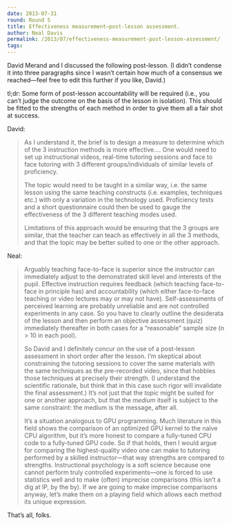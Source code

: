 ```yaml
---
date: 2013-07-31
round: Round 5
title: Effectiveness measurement—post-lesson assessment.
author: Neal Davis
permalink: /2013/07/effectiveness-measurement-post-lesson-assessment/
tags:
---
```

David Merand and I discussed the following post-lesson. (I didn&#8217;t condense it into three paragraphs since I wasn&#8217;t certain how much of a consensus we reached—feel free to edit this further if you like, David.)

tl;dr: Some form of post-lesson accountability will be required (i.e., you can&#8217;t judge the outcome on the basis of the lesson in isolation). This should be fitted to the strengths of each method in order to give them all a fair shot at success.

David:

> As I understand it, the brief is to design a measure to determine which of the 3 instruction methods is more effective&#8230;. One would need to set up instructional videos, real-time tutoring sessions and face to face tutoring with 3 different groups/individuals of similar levels of proficiency.
> 
> The topic would need to be taught in a similar way, i.e. the same lesson using the same teaching constructs (i.e. examples, techniques etc.) with only a variation in the technology used. Proficiency tests and a short questionnaire could then be used to gauge the effectiveness of the 3 different teaching modes used.
> 
> Limitations of this approach would be ensuring that the 3 groups are similar, that the teacher can teach as effectively in all the 3 methods, and that the topic may be better suited to one or the other approach.

Neal:

> Arguably teaching face-to-face is superior since the instructor can immediately adjust to the demonstrated skill level and interests of the pupil. Effective instruction requires feedback (which teaching face-to-face in principle has) and accountability (which either face-to-face teaching or video lectures may or may not have). Self-assessments of perceived learning are probably unreliable and are not controlled experiments in any case. So you have to clearly outline the desiderata of the lesson and then perform an objective assessment (quiz) immediately thereafter in both cases for a &#8220;reasonable&#8221; sample size (n > 10 in each pool).
> 
> So David and I definitely concur on the use of a post-lesson assessment in short order after the lesson. I&#8217;m skeptical about constraining the tutoring sessions to cover the same materials with the same techniques as the pre-recorded video, since that hobbles those techniques at precisely their strength. (I understand the scientific rationale, but think that in this case such rigor will invalidate the final assessment.) It&#8217;s not just that the *topic* might be suited for one or another approach, but that the *medium* itself is subject to the same constraint: the medium is the message, after all.
> 
> It&#8217;s a situation analogous to GPU programming. Much literature in this field shows the comparison of an optimized GPU kernel to the naïve CPU algorithm, but it&#8217;s more honest to compare a fully-tuned CPU code to a fully-tuned GPU code. So if that holds, then I would argue for comparing the highest-quality video one can make to tutoring performed by a skilled instructor—that way strengths are compared to strengths. Instructional psychology is a soft science because one cannot perform truly controlled experiments—one is forced to use statistics well and to make (often) imprecise comparisons (this isn&#8217;t a dig at IP, by the by). If we are going to make imprecise comparisons anyway, let&#8217;s make them on a playing field which allows each method its unique expression. 

That&#8217;s all, folks.
